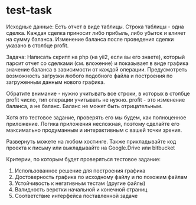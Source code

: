 # test-task

Исходные данные:
Есть отчет в виде таблицы. Строка таблицы - одна сделка. Каждая сделка приносит либо прибыль, либо убыток и влияет на сумму баланса. Изменение баланса после проведения сделки указано в столбце profit.

Задача:
Написать скрипт на php (на yii2, если вы его знаете), который парсит отчет со сделками (см. вложение) и показывает в виде графика значение баланса в зависимости от каждой операции. Предусмотреть возможность загрузки любого подобного файла и построения по загруженным данным нового графика.

Обратите внимание - нужно учитывать все строки, в которых в столбце profit число, тип операции учитывать не нужно. profit - это изменение баланса, а не баланс. Баланс не может быть отрицательным.

Хотя это тестовое задание, проверять его мы будем, как полноценное приложение. 
Логика приложения несложная, поэтому сделайте его максимально продуманным и интерактивным с вашей точки зрения.

Развернуть можете на любом хостинге.
Также прикладывайте код проекта к письму или выкладывайте на Google.Drive или bitbucket

Критерии, по которым будет проверяться тестовое задание:
1. Использованное решение для построения графика
2. Достоверность графика по исходному файлу и по похожим файлам
3. Устойчивость к негативным тестам (другие файлы)
5. Валидность верстки начальной и конечной страниц
6. Соответствие интерфейса поставленной задаче
